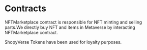 # Contracts

NFTMarketplace contract is responsible for NFT minting and selling parts.We directly buy NFT and items in Metaverse by interacting NFTMarketplace contract.

ShopyVerse Tokens have been used for loyalty purposes.
